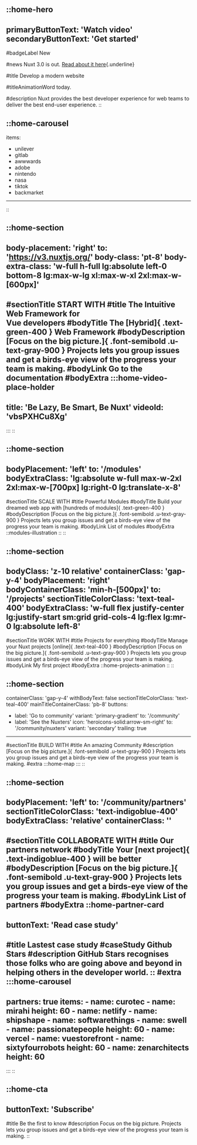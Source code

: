 ::home-hero
---
primaryButtonText: 'Watch video'
secondaryButtonText: 'Get started'
---

#badgeLabel
New

#news
Nuxt 3.0 is out. [Read about it here](https://v3.nuxtjs.org/){.underline}

#title
Develop a modern website

#titleAnimationWord
today.

#description
Nuxt provides the best developer experience for web teams to deliver the best end-user experience.
::

::home-carousel
---
items:
  - unilever
  - gitlab
  - awwwards
  - adobe
  - nintendo
  - nasa
  - tiktok
  - backmarket
---
::

::home-section
---
body-placement: 'right'
to: 'https://v3.nuxtjs.org/'
body-class: 'pt-8'
body-extra-class: 'w-full h-full lg:absolute left-0 bottom-8 lg:max-w-lg xl:max-w-xl 2xl:max-w-[600px]'
---
#sectionTitle
START WITH
#title
<span id="smooth">The Intuitive Web Framework for</br> Vue developers</span>
#bodyTitle
The [Hybrid]{ .text-green-400 } Web Framework
#bodyDescription
[Focus on the big picture.]{ .font-semibold .u-text-gray-900 } Projects lets you group issues and get a birds-eye view of the progress your team is making.
#bodyLink
Go to the documentation
#bodyExtra
  :::home-video-place-holder
  ---
  title: 'Be Lazy, Be Smart, Be Nuxt'
  videoId: 'vbsPXHCu8Xg'
  ---
  :::
::

::home-section
---
bodyPlacement: 'left'
to: '/modules'
bodyExtraClass: 'lg:absolute w-full max-w-2xl 2xl:max-w-[700px] lg:right-0 lg:translate-x-8'
---
#sectionTitle
SCALE WITH
#title
Powerful Modules
#bodyTitle
Build your dreamed web app with [hundreds of modules]{ .text-green-400 }
#bodyDescription
[Focus on the big picture.]{ .font-semibold .u-text-gray-900 } Projects lets you group issues and get a birds-eye view of the progress your team is making.
#bodyLink
List of modules
#bodyExtra
  ::modules-illustration
  ::
::

::home-section
---
bodyClass: 'z-10 relative'
containerClass: 'gap-y-4'
bodyPlacement: 'right'
bodyContainerClass: 'min-h-[500px]'
to: '/projects'
sectionTitleColorClass: 'text-teal-400'
bodyExtraClass: 'w-full flex justify-center lg:justify-start sm:grid grid-cols-4 lg:flex lg:mr-0 lg:absolute left-8'
---
#sectionTitle
WORK WITH
#title
Projects for everything
#bodyTitle
Manage your Nuxt projects [online]{ .text-teal-400 }
#bodyDescription
[Focus on the big picture.]{ .font-semibold .u-text-gray-900 } Projects lets you group issues and get a birds-eye view of the progress your team is making.
#bodyLink
My first project
#bodyExtra
  ::home-projects-animation
  ::
::

::home-section
---
containerClass: 'gap-y-4'
withBodyText: false
sectionTitleColorClass: 'text-teal-400'
mainTitleContainerClass: 'pb-8'
buttons:
  - label: 'Go to community'
    variant: 'primary-gradient'
    to: '/community'
  - label: 'See the Nuxters'
    icon: 'heroicons-solid:arrow-sm-right'
    to: '/community/nuxters'
    variant: 'secondary'
    trailing: true
---
#sectionTitle
BUILD WITH
#title
An amazing Community
#description
[Focus on the big picture.]{ .font-semibold .u-text-gray-900 } Projects lets you group issues and get a birds-eye view of the progress your team is making.
#extra
  :::home-map
  :::
::

::home-section
---
bodyPlacement: 'left'
to: '/community/partners'
sectionTitleColorClass: 'text-indigoblue-400'
bodyExtraClass: 'relative'
containerClass: ''
---
#sectionTitle
COLLABORATE WITH
#title
Our partners network
#bodyTitle
Your [next project]{ .text-indigoblue-400 } will be better
#bodyDescription
[Focus on the big picture.]{ .font-semibold .u-text-gray-900 } Projects lets you group issues and get a birds-eye view of the progress your team is making.
#bodyLink
List of partners
#bodyExtra
::home-partner-card
---
buttonText: 'Read case study'
---
#title
Lastest case study
#caseStudy
Github Stars
#description
GitHub Stars recognises those folks who are going above and beyond in helping others in the developer world.
::
#extra
  :::home-carousel
  ---
  partners: true
  items:
    - name: curotec
    - name: mirahi
      height: 60
    - name: netlify
    - name: shipshape
    - name: softwarethings
    - name: swell
    - name: passionatepeople
      height: 60
    - name: vercel
    - name: vuestorefront
    - name: sixtyfourrobots
      height: 60
    - name: zenarchitects
      height: 60
  ---
  :::
::

::home-cta
---
buttonText: 'Subscribe'
---
#title
Be the first to know
#description
Focus on the big picture. Projects lets you group issues and get a birds-eye view of the progress your team is making.
::
